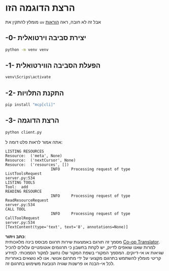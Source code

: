 <!--
CO_OP_TRANSLATOR_METADATA:
{
  "original_hash": "0ab9613fc9595f493847f91275859a18",
  "translation_date": "2025-07-13T18:41:35+00:00",
  "source_file": "03-GettingStarted/02-client/solution/python/README.md",
  "language_code": "he"
}
-->
# הרצת הדוגמה הזו

מומלץ להתקין את `uv` אבל זה לא חובה, ראה [הוראות](https://docs.astral.sh/uv/#highlights)

## -0- יצירת סביבה וירטואלית

```bash
python -m venv venv
```

## -1- הפעלת הסביבה הווירטואלית

```bash
venv\Scrips\activate
```

## -2- התקנת התלויות

```bash
pip install "mcp[cli]"
```

## -3- הרצת הדוגמה

```bash
python client.py
```

אתה אמור לראות פלט דומה ל:

```text
LISTING RESOURCES
Resource:  ('meta', None)
Resource:  ('nextCursor', None)
Resource:  ('resources', [])
                    INFO     Processing request of type ListToolsRequest                                                                               server.py:534
LISTING TOOLS
Tool:  add
READING RESOURCE
                    INFO     Processing request of type ReadResourceRequest                                                                            server.py:534
CALL TOOL
                    INFO     Processing request of type CallToolRequest                                                                                server.py:534
[TextContent(type='text', text='8', annotations=None)]
```

**כתב ויתור**:  
מסמך זה תורגם באמצעות שירות תרגום מבוסס בינה מלאכותית [Co-op Translator](https://github.com/Azure/co-op-translator). למרות שאנו שואפים לדיוק, יש לקחת בחשבון כי תרגומים אוטומטיים עלולים להכיל שגיאות או אי-דיוקים. המסמך המקורי בשפת המקור שלו נחשב למקור הסמכותי. למידע קריטי מומלץ להשתמש בתרגום מקצועי על ידי מתרגם אנושי. אנו לא נושאים באחריות לכל אי-הבנה או פרשנות שגויה הנובעת משימוש בתרגום זה.